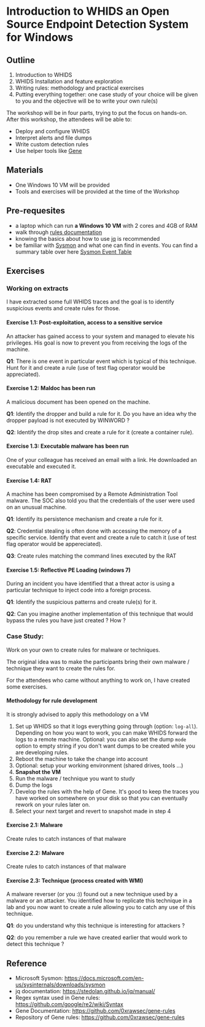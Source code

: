 # Introduction to WHIDS an Open Source Endpoint Detection System for Windows 

## Outline

1. Introduction to WHIDS
2. WHIDS Installation and feature exploration
3. Writing rules: methodology and practical exercises
4. Putting everything together: one case study of your choice will be given to you and the objective will be to write your own rule(s)

The workshop will be in four parts, trying to put the focus on hands-on.
After this workshop, the attendees will be able to:

 * Deploy and configure WHIDS
 * Interpret alerts and file dumps
 * Write custom detection rules
 * Use helper tools like [Gene](https://github.com/0xrawsec/gene)

## Materials

* One Windows 10 VM will be provided
* Tools and exercises will be provided at the time of the Workshop

## Pre-requesites

* a laptop which can run **a Windows 10 VM** with 2 cores and 4GB of RAM
* walk through [rules documentation](https://rawsec.lu/doc/gene/1.6/)
* knowing the basics about how to use [jq](https://stedolan.github.io/jq/) is recommended
* be familiar with [Sysmon](https://docs.microsoft.com/en-us/sysinternals/downloads/sysmon) and what one can find in events. You can find a summary table over here [Sysmon Event Table](https://rawsec.lu/blog/posts/2017/Sep/19/sysmon-events-table/)

## Exercises

### Working on extracts

I have extracted some full WHIDS traces and the goal is to identify suspicious
events and create rules for those.

#### Exercise 1.1: Post-exploitation, access to a sensitive service

An attacker has gained access to your system and managed to elevate his privileges.
His goal is now to prevent you from receiving the logs of the machine.

**Q1**: There is one event in particular event which is typical of this technique. Hunt for it and create a rule (use of test flag operator would be appreciated).

#### Exercise 1.2: Maldoc has been run

A malicious document has been opened on the machine. 

**Q1**: Identify the dropper and build a rule for it. Do you have an idea why the dropper payload is not executed by WINWORD ?

**Q2**: Identify the drop sites and create a rule for it (create a container rule). 

#### Exercise 1.3: Executable malware has been run 

One of your colleague has received an email with a link.
He downloaded an executable and executed it.

#### Exercise 1.4: RAT

A machine has been compromised by a Remote Administration Tool malware.
The SOC also told you that the credentials of the user were used on an unusual machine.

**Q1**: Identify its persistence mechanism and create a rule for it.

**Q2**: Credential stealing is often done with accessing the memory of a specific service. Identify that event and create a rule to catch it (use of test flag operator would be appereciated).

**Q3**: Create rules matching the command lines executed by the RAT

#### Exercise 1.5: Reflective PE Loading (windows 7)

During an incident you have identified that a threat actor is using a particular
technique to inject code into a foreign process.

**Q1**: Identify the suspicious patterns and create rule(s) for it.

**Q2**: Can you imagine another implementation of this technique that would bypass the rules you have just created ? How ?

### Case Study:

Work on your own to create rules for malware or techniques.

The original idea was to make the participants bring their own malware / technique they want to create the rules for.

For the attendees who came without anything to work on, I have created some exercises.

#### Methodology for rule development

It is strongly advised to apply this methodology on a VM

1. Set up WHIDS so that it logs everything going through (option: `log-all`). Depending on how you want to work, you can make WHIDS forward the logs to a remote machine. Optional: you can also set the dump `mode` option to empty string if you don't want dumps to be created while you are developing rules. 
2. Reboot the machine to take the change into account
3. Optional: setup your working environment (shared drives, tools ...)
4. **Snapshot the VM**
5. Run the malware / technique you want to study
6. Dump the logs 
7. Develop the rules with the help of Gene. It's good to keep the traces you have worked on somewhere on your disk so that you can eventually rework on your rules later on.
8. Select your next target and revert to snapshot made in step 4

#### Exercise 2.1: Malware

Create rules to catch instances of that malware

#### Exercise 2.2: Malware

Create rules to catch instances of that malware

#### Exercise 2.3: Technique (process created with WMI)

A malware reverser (or you :)) found out a new technique used by a malware or an attacker.
You identified how to replicate this technique in a lab and you now want to create a rule allowing you to catch any use of this technique.

**Q1**: do you understand why this technique is interesting for attackers ?

**Q2**: do you remember a rule we have created earlier that would work to detect this technique ?

## Reference

* Microsoft Sysmon: https://docs.microsoft.com/en-us/sysinternals/downloads/sysmon
* jq documentation: https://stedolan.github.io/jq/manual/
* Regex syntax used in Gene rules: https://github.com/google/re2/wiki/Syntax
* Gene Documentation: https://github.com/0xrawsec/gene-rules
* Repository of Gene rules: https://github.com/0xrawsec/gene-rules
